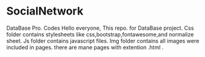 # SocialNetwork
DataBase Pro. Codes
Hello everyone,
This repo. for DataBase project.
Css folder contains stylesheets like css,bootstrap,fontawesome,and normalize sheet.
Js folder contains javascript files.
Img folder contains all images were included in pages.
there are mane pages with extention .html .
